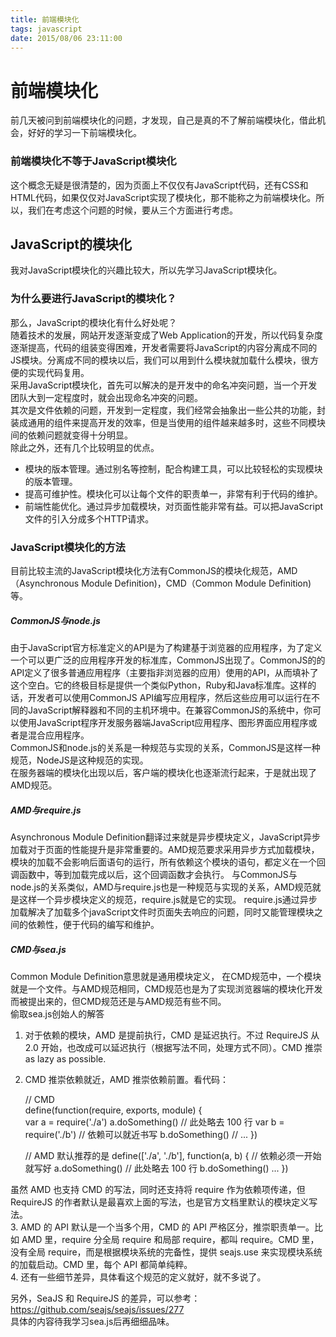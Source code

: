 ```yaml
---
title: 前端模块化
tags: javascript
date: 2015/08/06 23:11:00
---
```


# 前端模块化 #

前几天被问到前端模块化的问题，才发现，自己是真的不了解前端模块化，借此机会，好好的学习一下前端模块化。

### 前端模块化不等于JavaScript模块化 ###

这个概念无疑是很清楚的，因为页面上不仅仅有JavaScript代码，还有CSS和HTML代码，如果仅仅对JavaScript实现了模块化，那不能称之为前端模块化。所以，我们在考虑这个问题的时候，要从三个方面进行考虑。

<!--more-->
   
## JavaScript的模块化 ##

我对JavaScript模块化的兴趣比较大，所以先学习JavaScript模块化。

### 为什么要进行JavaScript的模块化？ ###


那么，JavaScript的模块化有什么好处呢？    
随着技术的发展，网站开发逐渐变成了Web Application的开发，所以代码复杂度逐渐提高，代码的组装变得困难，开发者需要将JavaScript的内容分离成不同的JS模块。分离成不同的模块以后，我们可以用到什么模块就加载什么模块，很方便的实现代码复用。   
采用JavaScript模块化，首先可以解决的是开发中的命名冲突问题，当一个开发团队大到一定程度时，就会出现命名冲突的问题。   
其次是文件依赖的问题，开发到一定程度，我们经常会抽象出一些公共的功能，封装成通用的组件来提高开发的效率，但是当使用的组件越来越多时，这些不同模块间的依赖问题就变得十分明显。   
除此之外，还有几个比较明显的优点。     
+ 模块的版本管理。通过别名等控制，配合构建工具，可以比较轻松的实现模块的版本管理。  
+ 提高可维护性。模块化可以让每个文件的职责单一，非常有利于代码的维护。
+ 前端性能优化。通过异步加载模块，对页面性能非常有益。可以把JavaScript文件的引入分成多个HTTP请求。

### JavaScript模块化的方法 ###

目前比较主流的JavaScript模块化方法有CommonJS的模块化规范，AMD（Asynchronous Module Definition)，CMD（Common Module Definition)等。

##### CommonJS与node.js #####

由于JavaScript官方标准定义的API是为了构建基于浏览器的应用程序，为了定义一个可以更广泛的应用程序开发的标准库，CommonJS出现了。CommonJS的的API定义了很多普通应用程序（主要指非浏览器的应用）使用的API，从而填补了这个空白。它的终极目标是提供一个类似Python，Ruby和Java标准库。这样的话，开发者可以使用CommonJS API编写应用程序，然后这些应用可以运行在不同的JavaScript解释器和不同的主机环境中。在兼容CommonJS的系统中，你可以使用JavaScript程序开发服务器端JavaScript应用程序、图形界面应用程序或者是混合应用程序。     
CommonJS和node.js的关系是一种规范与实现的关系，CommonJS是这样一种规范，NodeJS是这种规范的实现。   
在服务器端的模块化出现以后，客户端的模块化也逐渐流行起来，于是就出现了AMD规范。

##### AMD与require.js #####

Asynchronous Module Definition翻译过来就是异步模块定义，JavaScript异步加载对于页面的性能提升是非常重要的。AMD规范要求采用异步方式加载模块，模块的加载不会影响后面语句的运行，所有依赖这个模块的语句，都定义在一个回调函数中，等到加载完成以后，这个回调函数才会执行。
与CommonJS与node.js的关系类似，AMD与require.js也是一种规范与实现的关系，AMD规范就是这样一个异步模块定义的规范，require.js就是它的实现。
require.js通过异步加载解决了加载多个javaScript文件时页面失去响应的问题，同时又能管理模块之间的依赖性，便于代码的编写和维护。

##### CMD与sea.js #####

Common Module Definition意思就是通用模块定义， 在CMD规范中，一个模块就是一个文件。与AMD规范相同，CMD规范也是为了实现浏览器端的模块化开发而被提出来的，但CMD规范还是与AMD规范有些不同。   
偷取sea.js创始人的解答   
1. 对于依赖的模块，AMD 是提前执行，CMD 是延迟执行。不过 RequireJS 从 2.0 开始，也改成可以延迟执行（根据写法不同，处理方式不同）。CMD 推崇 as lazy as possible.   
2. CMD 推崇依赖就近，AMD 推崇依赖前置。看代码：                                                                                      
         
    // CMD   
    define(function(require, exports, module) {   
        var a = require('./a')
	    a.doSomething()
	    // 此处略去 100 行
	    var b = require('./b') // 依赖可以就近书写
	    b.doSomething()
	    // ... 
	})

    // AMD 默认推荐的是
    define(['./a', './b'], function(a, b) { // 依赖必须一开始就写好
        a.doSomething()
        // 此处略去 100 行
		b.doSomething()
		...
	}) 

虽然 AMD 也支持 CMD 的写法，同时还支持将 require 作为依赖项传递，但 RequireJS 的作者默认是最喜欢上面的写法，也是官方文档里默认的模块定义写法。   
3. AMD 的 API 默认是一个当多个用，CMD 的 API 严格区分，推崇职责单一。比如 AMD 里，require 分全局 require 和局部 require，都叫 require。CMD 里，没有全局 require，而是根据模块系统的完备性，提供 seajs.use 来实现模块系统的加载启动。CMD 里，每个 API 都简单纯粹。   
4. 还有一些细节差异，具体看这个规范的定义就好，就不多说了。

另外，SeaJS 和 RequireJS 的差异，可以参考：<https://github.com/seajs/seajs/issues/277>   
具体的内容待我学习sea.js后再细细品味。
